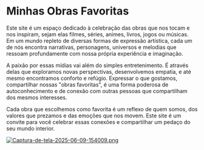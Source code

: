 # Minhas Obras Favoritas

Este site é um espaço dedicado à celebração das obras que nos tocam e nos inspiram, sejam elas filmes, séries, animes, livros, jogos ou músicas. Em um mundo repleto de diversas formas de expressão artística, cada um de nós encontra narrativas, personagens, universos e melodias que ressoam profundamente com nossa própria experiência e imaginação.

A paixão por essas mídias vai além do simples entretenimento. É através delas que exploramos novas perspectivas, desenvolvemos empatia, e até mesmo encontramos conforto e refúgio. Expressar o que gostamos, compartilhar nossas "obras favoritas", é uma forma poderosa de autoconhecimento e de conexão com outras pessoas que compartilham dos mesmos interesses.

Cada obra que escolhemos como favorita é um reflexo de quem somos, dos valores que prezamos e das emoções que nos movem. Este site é um convite para você celebrar essas conexões e compartilhar um pedaço do seu mundo interior.

[![Captura-de-tela-2025-06-09-154009.png](https://i.postimg.cc/d09C1d3G/Captura-de-tela-2025-06-09-154009.png)](https://postimg.cc/B8Xb7jxv)
